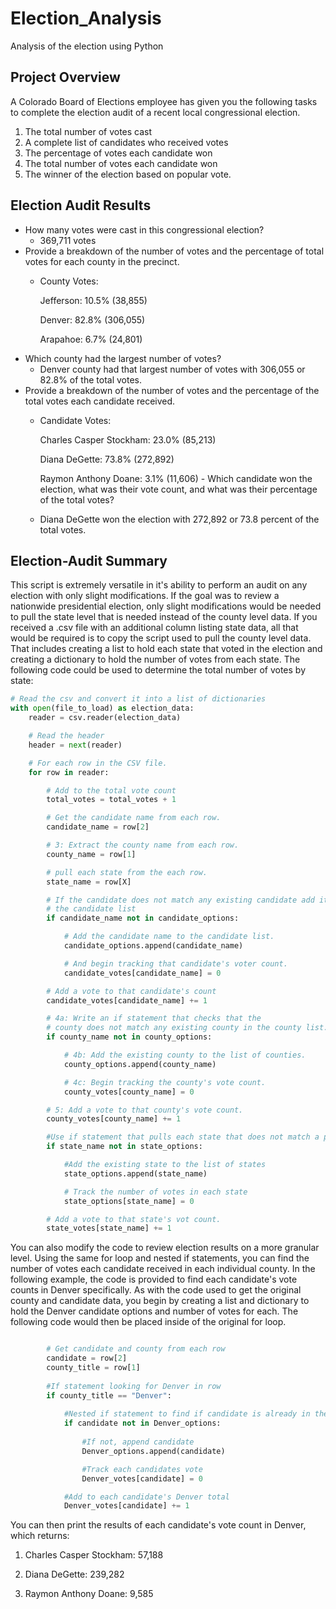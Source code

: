 # Election_Analysis
Analysis of the election using Python

## Project Overview
A Colorado Board of Elections employee has given you the following tasks to complete the election audit of a recent local congressional election.

1. The total number of votes cast
2. A complete list of candidates who received votes
3. The percentage of votes each candidate won
4. The total number of votes each candidate won
5. The winner of the election based on popular vote.

## Election Audit Results
  - How many votes were cast in this congressional election?
      - 369,711 votes
  -  Provide a breakdown of the number of votes and the percentage of total votes for each county in the precinct.
      - County Votes:
          
          Jefferson: 10.5% (38,855)
          
          Denver: 82.8% (306,055)
          
          Arapahoe: 6.7% (24,801)
   - Which county had the largest number of votes?
      - Denver county had that largest number of votes with 306,055 or 82.8% of the total votes.
   - Provide a breakdown of the number of votes and the percentage of the total votes each candidate received.
      - Candidate Votes: 
        
        Charles Casper Stockham: 23.0% (85,213)
        
        Diana DeGette: 73.8% (272,892)
        
        Raymon Anthony Doane: 3.1% (11,606)
    - Which candidate won the election, what was their vote count, and what was their percentage of the total votes?
       - Diana DeGette won the election with 272,892 or 73.8 percent of the total votes.

## Election-Audit Summary

This script is extremely versatile in it's ability to perform an audit on any election with only slight modifications. If the goal was to review a nationwide presidential election, only slight modifications would be needed to pull the state level that is needed instead of the county level data. If you received a .csv file with an additional column listing state data, all that would be required is to copy the script used to pull the county level data. That includes creating a list to hold each state that voted in the election and creating a dictionary to hold the number of votes from each state. The following code could be used to determine the total number of votes by state:

```python
# Read the csv and convert it into a list of dictionaries
with open(file_to_load) as election_data:
    reader = csv.reader(election_data)

    # Read the header
    header = next(reader)

    # For each row in the CSV file.
    for row in reader:

        # Add to the total vote count
        total_votes = total_votes + 1

        # Get the candidate name from each row.
        candidate_name = row[2]

        # 3: Extract the county name from each row.
        county_name = row[1]

        # pull each state from the each row.
        state_name = row[X]

        # If the candidate does not match any existing candidate add it to
        # the candidate list
        if candidate_name not in candidate_options:

            # Add the candidate name to the candidate list.
            candidate_options.append(candidate_name)

            # And begin tracking that candidate's voter count.
            candidate_votes[candidate_name] = 0

        # Add a vote to that candidate's count
        candidate_votes[candidate_name] += 1

        # 4a: Write an if statement that checks that the
        # county does not match any existing county in the county list.
        if county_name not in county_options:

            # 4b: Add the existing county to the list of counties.
            county_options.append(county_name)

            # 4c: Begin tracking the county's vote count.
            county_votes[county_name] = 0

        # 5: Add a vote to that county's vote count.
        county_votes[county_name] += 1

        #Use if statement that pulls each state that does not match a previous state in the state list
        if state_name not in state_options:

            #Add the existing state to the list of states
            state_options.append(state_name)

            # Track the number of votes in each state
            state_options[state_name] = 0

        # Add a vote to that state's vot count.
        state_votes[state_name] += 1
```
You can also modify the code to review election results on a more granular level. Using the same for loop and nested if statements, you can find the number of votes each candidate received in each individual county. In the following example, the code is provided to find each candidate's vote counts in Denver specifically. As with the code used to get the original county and candidate data, you begin by creating a list and dictionary to hold the Denver candidate options and number of votes for each. The following code would then be placed inside of the original for loop.

```python

        # Get candidate and county from each row
        candidate = row[2]
        county_title = row[1]
        
        #If statement looking for Denver in row
        if county_title == "Denver":
            
            #Nested if statement to find if candidate is already in the Denver_options list            
            if candidate not in Denver_options:    
                
                #If not, append candidate
                Denver_options.append(candidate)

                #Track each candidates vote
                Denver_votes[candidate] = 0

            #Add to each candidate's Denver total
            Denver_votes[candidate] += 1
```
You can then print the results of each candidate's vote count in Denver, which returns:

1. Charles Casper Stockham: 57,188

2. Diana DeGette: 239,282

3. Raymon Anthony Doane: 9,585
